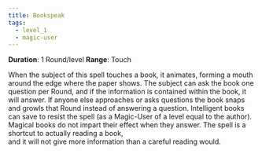 ```yaml
---
title: Bookspeak
tags:
  - level_1
  - magic-user
---
```

**Duration**: 1 Round/level
**Range**: Touch

When the subject of this spell touches a book, it animates, forming a mouth around the edge where the paper shows. The subject can ask the book one question per Round, and if the information is contained within the book, it will answer. If anyone else approaches or asks questions the book snaps and growls that Round instead of answering a question. Intelligent books can save to resist the spell (as a Magic-User of a level equal to the author). Magical books do not impart their effect when they answer. The spell is a shortcut to actually reading a book,  
and it will not give more information than a careful reading would.